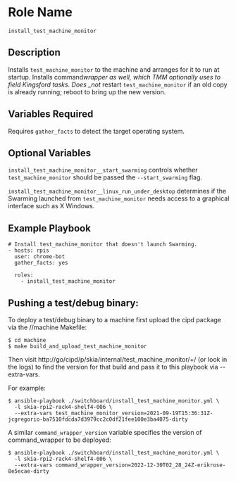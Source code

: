 # Role Name

`install_test_machine_monitor`

## Description

Installs `test_machine_monitor` to the machine and arranges for it to run at
startup. Installs command*wrapper as well, which TMM optionally uses to field
Kingsford tasks. Does \_not* restart `test_machine_monitor` if an old copy is
already running; reboot to bring up the new version.

## Variables Required

Requires `gather_facts` to detect the target operating system.

## Optional Variables

`install_test_machine_monitor__start_swarming` controls whether
`test_machine_monitor` should be passed the `--start_swarming` flag.

`install_test_machine_monitor__linux_run_under_desktop` determines if the
Swarming launched from `test_machine_monitor` needs access to a graphical
interface such as X Windows.

## Example Playbook

```
# Install test_machine_monitor that doesn't launch Swarming.
- hosts: rpis
  user: chrome-bot
  gather_facts: yes

  roles:
    - install_test_machine_monitor

```

## Pushing a test/debug binary:

To deploy a test/debug binary to a machine first upload the cipd package via the
//machine Makefile:

```
$ cd machine
$ make build_and_upload_test_machine_monitor
```

Then visit http://go/cipd/p/skia/internal/test_machine_monitor/+/ (or look
in the logs) to find the version for that build and pass it to this
playbook via --extra-vars.

For example:

```
$ ansible-playbook ./switchboard/install_test_machine_monitor.yml \
  -l skia-rpi2-rack4-shelf4-006 \
  --extra-vars test_machine_monitor_version=2021-09-19T15:36:31Z-jcgregorio-ba7510fdcda7d3979cc2c0df21fee100e3ba4075-dirty
```

A similar `command_wrapper_version` variable specifies the version of
command_wrapper to be deployed:

```
$ ansible-playbook ./switchboard/install_test_machine_monitor.yml \
  -l skia-rpi2-rack4-shelf4-006 \
  --extra-vars command_wrapper_version=2022-12-30T02_28_24Z-erikrose-8e5ecae-dirty
```
